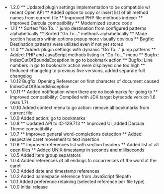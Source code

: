 * 1.2.0
    ** Updated plugin settings implementation to be compatible w/ recent Open API
    ** Added option to copy or insert list of all method names from current file
    ** Improved PHP file methods indexer
    ** Improved Darcula compatibility
    ** Modernized source code
* 1.1.1
    ** Sorted "Go To..." jump destination from configured patterns alphabetically
    ** Sorted "Go To..." methods alphabetically
    ** Made section headers within options popup more visually obvious
    ** Bugfix: Destination patterns were utilized even if not yet stored
* 1.1.0
    ** Added: plugin settings with dynamic "Go To..." jump patterns
    ** Added: PHP and JavaScript methods listing in "Go To..." menu
    ** Bugfix: IndexOutOfBoundsException in go to bookmark action
    ** Bugfix: Line numbers in go to bookmark action were displayed one too high
    ** Reduced changelog to previous five versions, added separate full changelog
* 1.0.12 Bugfix: Opening Referencer on first character of document caused IndexOutOfBoundsException
* 1.0.11
    ** Added notification when there are no bookmarks for going to
    ** Improved compatibility: Compiled with JDK target bytecode version 1.6 (was 1.7)
* 1.0.10 Added context menu to go action: remove all bookmarks from current file
* 1.0.9 Added action: go to bookmarks
* 1.0.8
    ** Updated API to IC-129.713
    ** Improved UI, added Darcula Theme compatibility
* 1.0.7
    ** Improved general word-completions detection
    ** Added respective caret movement to text insertion
* 1.0.6
    ** Improved references list with section headers
    ** Added list of all open files
    ** Added UNIX timestamp in seconds and milliseconds
* 1.0.5 Added item group separators
* 1.0.4 Added references of all endings to occurrences of the word at the caret
* 1.0.3 Added date and timestamp references
* 1.0.2 Added namespace reference from JavaScript filepath
* 1.0.1 Added preference retaining (selected reference per file type)
* 1.0.0 Initial release
